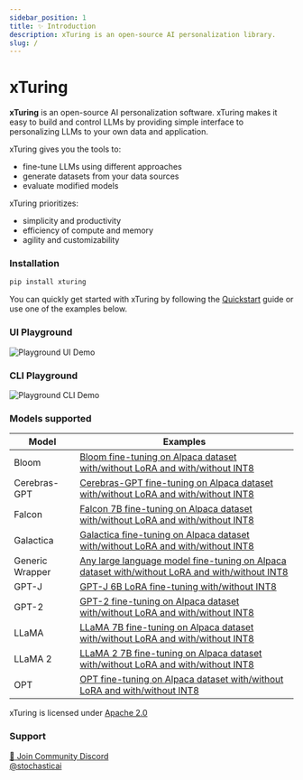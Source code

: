 ```yaml
---
sidebar_position: 1
title: ✨ Introduction
description: xTuring is an open-source AI personalization library.
slug: /
---
```


# xTuring

**xTuring** is an open-source AI personalization software. xTuring makes it easy to build and control
LLMs by providing simple interface to personalizing LLMs to your own data and application.

xTuring gives you the tools to:
- fine-tune LLMs using different approaches
- generate datasets from your data sources
- evaluate modified models

xTuring prioritizes:
- simplicity and productivity
- efficiency of compute and memory
- agility and customizability

### Installation
```bash
pip install xturing
```

You can quickly get started with xTuring by following the [Quickstart](/overview/quickstart) guide or use one of the examples below.

### UI Playground

![Playground UI Demo](/img/playground/ui-playground.gif)

### CLI Playground

![Playground CLI Demo](/img/playground/cli-playground.gif)

### Models supported

| Model | Examples |
| --- | --- |
| Bloom | [Bloom fine-tuning on Alpaca dataset with/without LoRA and with/without INT8](https://github.com/stochasticai/xturing/tree/main/examples/bloom) |
| Cerebras-GPT | [Cerebras-GPT fine-tuning on Alpaca dataset with/without LoRA and with/without INT8](https://github.com/stochasticai/xturing/tree/main/examples/cerebras) |
| Falcon | [Falcon 7B fine-tuning on Alpaca dataset with/without LoRA and with/without INT8](https://github.com/stochasticai/xturing/tree/main/examples/falcon) |
| Galactica | [Galactica fine-tuning on Alpaca dataset with/without LoRA and with/without INT8](https://github.com/stochasticai/xturing/tree/main/examples/galactica) |
| Generic Wrapper | [Any large language model fine-tuning on Alpaca dataset with/without LoRA and with/without INT8](https://github.com/stochasticai/xturing/tree/main/examples/generic) |
| GPT-J | [GPT-J 6B LoRA fine-tuning with/without INT8 ](https://github.com/stochasticai/xturing/tree/main/examples/gptj) |
| GPT-2 | [GPT-2 fine-tuning on Alpaca dataset with/without LoRA and with/without INT8](https://github.com/stochasticai/xturing/tree/main/examples/gpt2) |
| LLaMA | [LLaMA 7B fine-tuning on Alpaca dataset with/without LoRA and with/without INT8](https://github.com/stochasticai/xturing/tree/main/examples/llama) |
| LLaMA 2 | [LLaMA 2 7B fine-tuning on Alpaca dataset with/without LoRA and with/without INT8](https://github.com/stochasticai/xturing/tree/main/examples/llama2) |
| OPT | [OPT fine-tuning on Alpaca dataset with/without LoRA and with/without INT8](https://github.com/stochasticai/xturing/tree/main/examples/opt) |

xTuring is licensed under [Apache 2.0](https://github.com/stochasticai/xturing/blob/main/LICENSE)

### Support
[💬 Join Community Discord](https://discord.gg/YxHuQq8b) <br/>
[@stochasticai](https://twitter.com/stochasticai)
